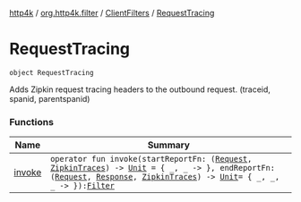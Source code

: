 [http4k](../../../index.md) / [org.http4k.filter](../../index.md) / [ClientFilters](../index.md) / [RequestTracing](./index.md)

# RequestTracing

`object RequestTracing`

Adds Zipkin request tracing headers to the outbound request. (traceid, spanid, parentspanid)

### Functions

| Name | Summary |
|---|---|
| [invoke](invoke.md) | `operator fun invoke(startReportFn: (`[`Request`](../../../org.http4k.core/-request/index.md)`, `[`ZipkinTraces`](../../-zipkin-traces/index.md)`) -> `[`Unit`](https://kotlinlang.org/api/latest/jvm/stdlib/kotlin/-unit/index.html)` = { _, _ -> }, endReportFn: (`[`Request`](../../../org.http4k.core/-request/index.md)`, `[`Response`](../../../org.http4k.core/-response/index.md)`, `[`ZipkinTraces`](../../-zipkin-traces/index.md)`) -> `[`Unit`](https://kotlinlang.org/api/latest/jvm/stdlib/kotlin/-unit/index.html)` = { _, _, _ -> }): `[`Filter`](../../../org.http4k.core/-filter.md) |
